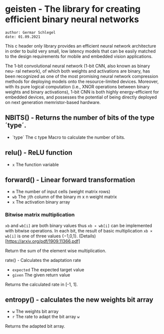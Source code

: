 
# geisten - The library for creating efficient binary neural networks

    author: Germar Schlegel
    date: 01.09.2021

This c header only library provides an efficient neural network architecture
in order to build very small, low latency models that can be easily matched to the
design requirements for mobile and embedded vision applications.

The 1-bit convolutional neural network (1-bit CNN, also known as binary neu-
ral network), of which both weights and activations are binary, has
been recognized as one of the most promising neural network compression
methods for deploying models onto the resource-limited devices. Moreover,
with its pure logical computation (i.e., XNOR operations between binary weights
and binary activations), 1-bit CNN is both highly energy-efficient for
embedded devices, and possesses the potential of being directly deployed on
next generation memristor-based hardware.


## NBITS() - Returns the number of bits of the type ´type´.
- ´type´ The c type
Macro to calculate the number of bits.


## relu() - ReLU function
- `x` The function variable


## forward() - Linear forward transformation
- `m` The number of input cells (weight matrix rows)
- `wb` The `j`th column of the binary m x n weight matrix
- `x` The activation binary array

### Bitwise matrix multiplication

`xb` and `wb[i]` are both binary values thus  `xb ∗ wb[i]` can be implemented with bitwise
operations. In each bit, the result of basic multiplication `xb × wb[i]` is one of
three values {−1,0,1}.
(Details)[https://arxiv.org/pdf/1909.11366.pdf]

Return the sum of the element wise multiplication.


rate() - Calculates the adaptation rate
- `expected` The expected target value
- `given` The given return value

Returns the calculated rate in [-1, 1].


## entropy() - calculates the new weights bit array
- `w` The weights bit array
- `r` The rate to adapt the bit array `w`

Returns the adapted bit array.

